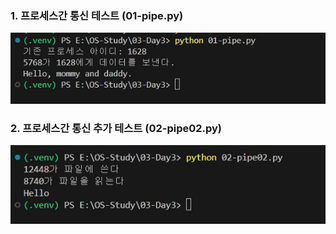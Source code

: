 ### 1. 프로세스간 통신 테스트 (01-pipe.py)
![](screenshot/01.jpg)

### 2. 프로세스간 통신 추가 테스트 (02-pipe02.py)
![](screenshot/02.jpg)